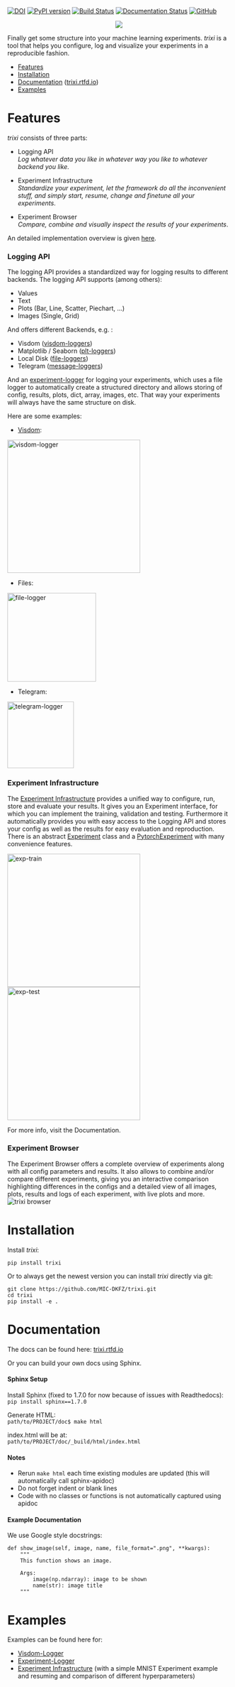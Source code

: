 [![DOI](https://zenodo.org/badge/134823632.svg)](https://zenodo.org/badge/latestdoi/134823632)
[![PyPI version](https://badge.fury.io/py/trixi.svg)](https://badge.fury.io/py/trixi)
[![Build Status](https://travis-ci.org/MIC-DKFZ/trixi.svg?branch=master)](https://travis-ci.org/MIC-DKFZ/trixi)
[![Documentation Status](https://readthedocs.org/projects/trixi/badge/?version=latest)](https://trixi.readthedocs.io/en/latest/?badge=latest)
[![GitHub](https://img.shields.io/pypi/l/trixi.svg)](https://github.com/MIC-DKFZ/trixi/blob/master/LICENSE)
<p align="center">
    <img src="https://github.com/MIC-DKFZ/trixi/blob/master/doc/_static/logo/trixi-small.png">
</p>

Finally get some structure into your machine learning experiments.
*trixi* is a tool that helps you configure, log and visualize your experiments in a reproducible fashion.

* [Features](#features)
* [Installation](#installation)
* [Documentation](#documentation) ([trixi.rtfd.io](https://trixi.readthedocs.io/en/latest/))
* [Examples](#examples)

# Features

*trixi* consists of three parts:
* Logging API<br>
    *Log whatever data you like in whatever way you like to whatever backend you like.*

* Experiment Infrastructure<br>
    *Standardize your experiment, let the framework do all the inconvenient stuff, and simply start, resume,
    change and finetune all your experiments*.

* Experiment Browser <br>
    *Compare, combine and visually inspect the results of your experiments*.

An detailed implementation overview is given [here](https://trixi.readthedocs.io/en/latest/class_diagram.html).

### Logging API

The logging API provides a standardized way for logging results to different backends.
The logging API supports
(among others):
* Values
* Text
* Plots (Bar, Line, Scatter, Piechart, ...)
* Images (Single, Grid)

And offers different Backends, e.g. :
* Visdom ([visdom-loggers](https://trixi.readthedocs.io/en/latest/api/trixi.logger.visdom.html))
* Matplotlib / Seaborn ([plt-loggers](https://trixi.readthedocs.io/en/latest/api/trixi.logger.plt.html))
* Local Disk ([file-loggers](https://trixi.readthedocs.io/en/latest/api/trixi.logger.file.html))
* Telegram ([message-loggers](https://trixi.readthedocs.io/en/latest/api/trixi.logger.message.html))

And an [experiment-logger](https://trixi.readthedocs.io/en/latest/api/trixi.logger.experiment.experimentlogger.html) for logging your experiments, which uses a file logger to automatically create a structured directory and allows
storing of config, results, plots, dict, array, images, etc. That way your experiments will always have the same structure on disk.

Here are some examples:

* [Visdom](https://github.com/facebookresearch/visdom):<br>
<img src="https://lh3.googleusercontent.com/-h3HuvbU2V0SfgqgXGiK3LPghE5vqvS0pzpObS0YgG_LABMFk62JCa3KVu_2NV_4LJKaAa5-tg=s0" alt="visdom-logger" width="300"/>

* Files:<br>
<img src="https://github.com/MIC-DKFZ/trixi/blob/master/doc/_static/trixi_file.png" alt="file-logger" height="200"/>

* Telegram:<br>
<img src="https://github.com/MIC-DKFZ/trixi/blob/master/doc/_static/trixi_telegram.png" alt="telegram-logger" width="150"/>


### Experiment Infrastructure

The [Experiment Infrastructure](https://trixi.readthedocs.io/en/latest/api/trixi.experiment.pytorchexperiment.html) provides a unified way to configure, run, store and evaluate your results.
It gives you an Experiment interface, for which you can implement the training, validation and testing.
Furthermore it automatically provides you with easy access to the Logging API and stores your config as well as the
results for easy evaluation and reproduction. There is an abstract [Experiment](https://trixi.readthedocs.io/en/latest/api/trixi.experiment.experiment.html) class and a [PytorchExperiment](https://trixi.readthedocs.io/en/latest/api/trixi.experiment.pytorchexperiment.html) with many convenience features.

<img src="https://github.com/MIC-DKFZ/trixi/blob/master/doc/_static/trixi_exp2.png" alt="exp-train" height="300"/><img src="https://github.com/MIC-DKFZ/trixi/blob/master/doc/_static/trixi_exp1.png" alt="exp-test" height="300"/>

For more info, visit the Documentation.

### Experiment Browser
The Experiment Browser offers a complete overview of experiments along with all config parameters and results.
It also allows to combine and/or compare different experiments, giving you an interactive comparison highlighting differences in the configs and a detailed view of all images,
plots, results and logs of each experiment, with live plots and more.
![trixi browser](https://github.com/MIC-DKFZ/trixi/blob/master/doc/_static/trixi_browser.gif)

# Installation

Install *trixi*:
```
pip install trixi
```


Or to always get the newest version you can install *trixi* directly via git:
```
git clone https://github.com/MIC-DKFZ/trixi.git
cd trixi
pip install -e .
```

# Documentation

The docs can be found here: [trixi.rtfd.io](https://trixi.readthedocs.io/en/latest/)

Or you can build your own docs using Sphinx.

#### Sphinx Setup

Install Sphinx (fixed to 1.7.0 for now because of issues with Readthedocs):  
`pip install sphinx==1.7.0`

Generate HTML:  
`path/to/PROJECT/doc$ make html`

index.html will be at:  
`path/to/PROJECT/doc/_build/html/index.html`

#### Notes
* Rerun `make html` each time existing modules are updated (this will automatically call sphinx-apidoc)
* Do not forget indent or blank lines
* Code with no classes or functions is not automatically captured using apidoc


#### Example Documentation

We use Google style docstrings:

	def show_image(self, image, name, file_format=".png", **kwargs):
        """
        This function shows an image.

        Args:
            image(np.ndarray): image to be shown
            name(str): image title
        """


# Examples

Examples can be found here for:
* [Visdom-Logger](https://github.com/MIC-DKFZ/trixi/blob/master/examples/numpy_visdom_logger_example.ipynb)
* [Experiment-Logger](https://github.com/MIC-DKFZ/trixi/blob/master/examples/pytorch_example.ipynb)
* [Experiment Infrastructure](https://github.com/MIC-DKFZ/trixi/blob/master/examples/pytorch_experiment.ipynb)
</b>(with a
 simple MNIST Experiment example and resuming and comparison of different hyperparameters)
